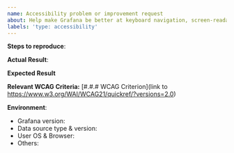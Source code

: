 ```yaml
---
name: Accessibility problem or improvement request
about: Help make Grafana be better at keyboard navigation, screen-readable and accessible to all.
labels: 'type: accessibility'
---
```


<!--
Please only use this template for submitting accessibility issues.

This is a new feature area for Grafana that we want to improve. We have long way to go
to really improve accessibility and would like your help to know where to start.
-->

**Steps to reproduce**:

**Actual Result**:

**Expected Result**

**Relevant WCAG Criteria:** [#.#.# WCAG Criterion](link to https://www.w3.org/WAI/WCAG21/quickref/?versions=2.0)

**Environment**:
- Grafana version:
- Data source type & version:
- User OS & Browser:
- Others:
